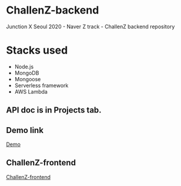 # ChallenZ-backend
Junction X Seoul 2020 - Naver Z track - ChallenZ backend repository

# Stacks used
- Node.js
- MongoDB
- Mongoose
- Serverless framework
- AWS Lambda

## API doc is in Projects tab.

## Demo link
[Demo](https://master.d9v2bkpgnku6j.amplifyapp.com/)


## ChallenZ-frontend
[ChallenZ-frontend](https://github.com/yooseongsil/ChallenZ-frontend)
